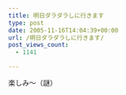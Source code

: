 ```yaml
---
title: 明日ダラダラしに行きます
type: post
date: 2005-11-16T14:04:39+00:00
url: /明日ダラダラしに行きます/
post_views_count:
  - 1141

---
```

楽しみ～（謎）